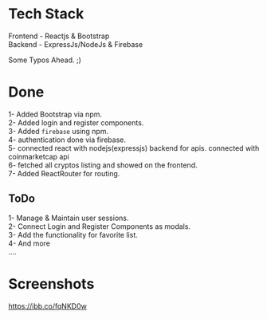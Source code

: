 # Tech Stack
Frontend - Reactjs & Bootstrap   
Backend - ExpressJs/NodeJs & Firebase  

Some Typos Ahead. ;)
# Done
1- Added Bootstrap via npm.  
2- Added login and register components.  
3- Added `firebase` using npm.  
4- authentication done via firebase.  
5- connected react with nodejs(expressjs) backend for apis.
connected with coinmarketcap api  
6- fetched all cryptos listing and showed on the frontend.  
7- Added ReactRouter for routing.  

## ToDo
1- Manage & Maintain user sessions.  
2- Connect Login and Register Components as modals.  
3- Add the functionality for favorite list.  
4- And more  
....
# Screenshots
https://ibb.co/fqNKD0w

####